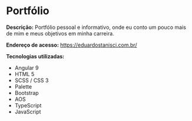 # Portfólio

<b>Descrição:</b> Portfólio pessoal e informativo, onde eu conto um pouco mais de mim e meus objetivos em minha carreira.

<b>Endereço de acesso:</b> https://eduardostanisci.com.br/

<b>Tecnologias utilizadas:</b>
<ul>
  <li>Angular 9</li>
  <li>HTML 5 </li>
  <li>SCSS / CSS 3</li>
  <li>Palette</li>
  <li>Bootstrap</li>
  <li>AOS</li>
  <li>TypeScript</li>
  <li>JavaScript</li>
</ul>
